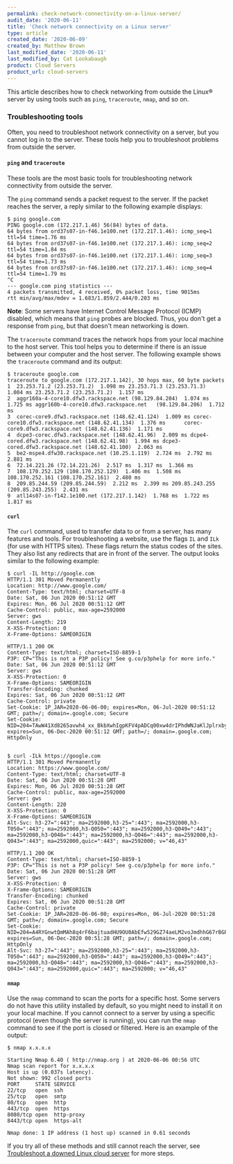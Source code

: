 ```yaml
---
permalink: check-network-connectivity-on-a-linux-server/
audit_date: '2020-06-11'
title: 'Check network connectivity on a Linux server'
type: article
created_date: '2020-06-09'
created_by: Matthew Brown
last_modified_date: '2020-06-11'
last_modified_by: Cat Lookabaugh
product: Cloud Servers
product_url: cloud-servers
---
```


This article describes how to check networking from outside the Linux&reg; server by using tools such as `ping`,
`traceroute`, `nmap`, and so on.

### Troubleshooting tools

Often, you need to troubleshoot network connectivity on a server, but you cannot log in to the server.
These tools help you to troubleshoot problems from outside the server.

#### `ping` and `traceroute`

These tools are the most basic tools for troubleshooting network connectivity from outside the server.

The `ping` command sends a packet request to the server. If the packet reaches the server, a reply
similar to the following example displays:

    $ ping google.com
    PING google.com (172.217.1.46) 56(84) bytes of data.
    64 bytes from ord37s07-in-f46.1e100.net (172.217.1.46): icmp_seq=1 ttl=54 time=1.76 ms
    64 bytes from ord37s07-in-f46.1e100.net (172.217.1.46): icmp_seq=2 ttl=54 time=1.84 ms
    64 bytes from ord37s07-in-f46.1e100.net (172.217.1.46): icmp_seq=3 ttl=54 time=1.73 ms
    64 bytes from ord37s07-in-f46.1e100.net (172.217.1.46): icmp_seq=4 ttl=54 time=1.79 ms
    ^C
    --- google.com ping statistics ---
    4 packets transmitted, 4 received, 0% packet loss, time 9015ms
    rtt min/avg/max/mdev = 1.683/1.859/2.444/0.203 ms

**Note**: Some servers have Internet Control Message Protocol (ICMP) disabled, which means that `ping`
probes are blocked. Thus, you don't get a response from `ping`, but that doesn't mean networking is down.

The `traceroute` command traces the network hops from your local machine to the host server. This
tool helps you to determine if there is an issue between your computer and the host server. The following
example shows the `traceroute` command and its output:

    $ traceroute google.com
    traceroute to google.com (172.217.1.142), 30 hops max, 60 byte packets
    1  23.253.71.2 (23.253.71.2)  1.098 ms 23.253.71.3 (23.253.71.3)  1.004 ms 23.253.71.2 (23.253.71.2)  1.157 ms
    2  aggr160a-4-core10.dfw3.rackspace.net (98.129.84.204)  1.074 ms  1.725 ms aggr160b-4-core10.dfw3.rackspace.net   (98.129.84.206)  1.712 ms
    3  corec-core9.dfw3.rackspace.net (148.62.41.124)  1.009 ms corec-core10.dfw3.rackspace.net (148.62.41.134)  1.376 ms      corec-core9.dfw3.rackspace.net (148.62.41.136)  1.171 ms
    4  dcpe3-corec.dfw3.rackspace.net (148.62.41.96)  2.009 ms dcpe4-cored.dfw3.rackspace.net (148.62.41.98)  1.994 ms dcpe3-cored.dfw3.rackspace.net (148.62.41.100)  2.063 ms
    5  be2-mspe4.dfw30.rackspace.net (10.25.1.119)  2.724 ms  2.792 ms  2.881 ms
    6  72.14.221.26 (72.14.221.26)  2.517 ms  1.317 ms  1.366 ms
    7  108.170.252.129 (108.170.252.129)  1.406 ms  1.508 ms 108.170.252.161 (108.170.252.161)  2.480 ms
    8  209.85.244.59 (209.85.244.59)  2.212 ms  2.399 ms 209.85.243.255 (209.85.243.255)  2.431 ms
    9  atl14s07-in-f142.1e100.net (172.217.1.142)  1.768 ms  1.722 ms  1.817 ms

#### `curl`

The `curl` command, used to transfer data to or from a server, has many features and tools. For
troubleshooting a website, use the flags `IL` and `ILk` (for use with HTTPS sites). These flags return the
status codes of the sites. They also list any redirects that are in front of the server. The output
looks similar to the following example:

    $ curl -IL http://google.com
    HTTP/1.1 301 Moved Permanently
    Location: http://www.google.com/
    Content-Type: text/html; charset=UTF-8
    Date: Sat, 06 Jun 2020 00:51:12 GMT
    Expires: Mon, 06 Jul 2020 00:51:12 GMT
    Cache-Control: public, max-age=2592000
    Server: gws
    Content-Length: 219
    X-XSS-Protection: 0
    X-Frame-Options: SAMEORIGIN

    HTTP/1.1 200 OK
    Content-Type: text/html; charset=ISO-8859-1
    P3P: CP="This is not a P3P policy! See g.co/p3phelp for more info."
    Date: Sat, 06 Jun 2020 00:51:12 GMT
    Server: gws
    X-XSS-Protection: 0
    X-Frame-Options: SAMEORIGIN
    Transfer-Encoding: chunked
    Expires: Sat, 06 Jun 2020 00:51:12 GMT
    Cache-Control: private
    Set-Cookie: 1P_JAR=2020-06-06-00; expires=Mon, 06-Jul-2020 00:51:12 GMT; path=/; domain=.google.com; Secure
    Set-Cookie:    NID=204=TAwW41Xd8265avwh4_xx_BkbXwhIgpKFV4pADCq00xw4drIPhdWNJaKlJplrxby8xJksIntdx3uBERj9S1gHTrf56S4XPpCAEjI0uZmpaQIeS79ZfYeMGh33hq4cnGZLU6g0ATclpSK7ZNOEIroqLuDMYvfUuJ6FgeFbYJaQ1fQ; expires=Sun, 06-Dec-2020 00:51:12 GMT; path=/; domain=.google.com; HttpOnly


    $ curl -ILk https://google.com
    HTTP/1.1 301 Moved Permanently
    Location: https://www.google.com/
    Content-Type: text/html; charset=UTF-8
    Date: Sat, 06 Jun 2020 00:51:28 GMT
    Expires: Mon, 06 Jul 2020 00:51:28 GMT
    Cache-Control: public, max-age=2592000
    Server: gws
    Content-Length: 220
    X-XSS-Protection: 0
    X-Frame-Options: SAMEORIGIN
    Alt-Svc: h3-27=":443"; ma=2592000,h3-25=":443"; ma=2592000,h3-T050=":443"; ma=2592000,h3-Q050=":443"; ma=2592000,h3-Q049=":443"; ma=2592000,h3-Q048=":443"; ma=2592000,h3-Q046=":443"; ma=2592000,h3-Q043=":443"; ma=2592000,quic=":443"; ma=2592000; v="46,43"

    HTTP/1.1 200 OK
    Content-Type: text/html; charset=ISO-8859-1
    P3P: CP="This is not a P3P policy! See g.co/p3phelp for more info."
    Date: Sat, 06 Jun 2020 00:51:28 GMT
    Server: gws
    X-XSS-Protection: 0
    X-Frame-Options: SAMEORIGIN
    Transfer-Encoding: chunked
    Expires: Sat, 06 Jun 2020 00:51:28 GMT
    Cache-Control: private
    Set-Cookie: 1P_JAR=2020-06-06-00; expires=Mon, 06-Jul-2020 00:51:28 GMT; path=/; domain=.google.com; Secure
    Set-Cookie: NID=204=A4RYGnwtQmMAh8q4rF6bajtuadHU9OU0AbEfw529GZ74aeLM2voJmdhhG67rBGPmzWKPEea38LBu0FcSOEV1Fjiqnet26amxXQaCsRigOMuhOO4RCkSozOFZCn6uX00DWvDZ4ps3n0aoupaDQh1GrwGtEmkpfJ7_7sO4VHIaUmg; expires=Sun, 06-Dec-2020 00:51:28 GMT; path=/; domain=.google.com; HttpOnly
    Alt-Svc: h3-27=":443"; ma=2592000,h3-25=":443"; ma=2592000,h3-T050=":443"; ma=2592000,h3-Q050=":443"; ma=2592000,h3-Q049=":443"; ma=2592000,h3-Q048=":443"; ma=2592000,h3-Q046=":443"; ma=2592000,h3-Q043=":443"; ma=2592000,quic=":443"; ma=2592000; v="46,43"

#### `nmap`

Use the `nmap` command to scan the ports for a specific host. Some servers do not have this utility
installed by default, so you might need to install it on your local machine. If you cannot connect
to a server by using a specific protocol (even though the server is running), you can run the `nmap`
command to see if the port is closed or filtered. Here is an example of the output:

    $ nmap x.x.x.x

    Starting Nmap 6.40 ( http://nmap.org ) at 2020-06-06 00:56 UTC
    Nmap scan report for x.x.x.x
    Host is up (0.037s latency).
    Not shown: 992 closed ports
    PORT     STATE SERVICE
    22/tcp   open  ssh
    25/tcp   open  smtp
    80/tcp   open  http
    443/tcp  open  https
    8080/tcp open  http-proxy
    8443/tcp open  https-alt

    Nmap done: 1 IP address (1 host up) scanned in 0.61 seconds

If you try all of these methods and still cannot reach the server, see
[Troubleshoot a downed Linux cloud server](https://support.rackspace.com/how-to/troubleshoot-a-downed-linux-cloud-server)
for more steps.
